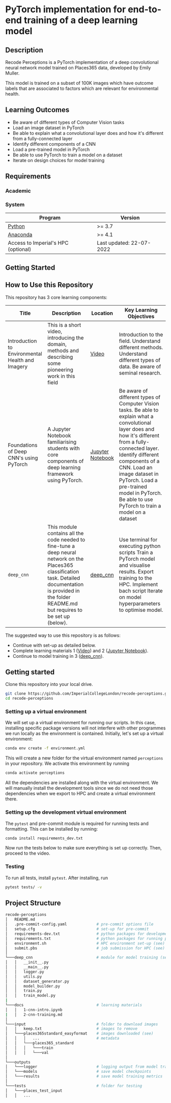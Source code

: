 # PyTorch implementation for end-to-end training of a deep learning model

## Description

Recode Perceptions is a PyTorch implementation of a deep convolutional neural network model trained on Places365 data, developed by Emily Muller.

This model is trained on a subset of 100K images which have outcome labels that are associated to factors which are relevant for environmental health.

## Learning Outcomes

- Be aware of different types of Computer Vision tasks
- Load an image dataset in PyTorch
- Be able to explain what a convolutional layer does and how it's different from a fully-connected layer
- Identify different components of a CNN
- Load a pre-trained model in PyTorch
- Be able to use PyTorch to train a model on a dataset
- Iterate on design choices for model training

## Requirements

### Academic

### System

| Program                                                    | Version                  |
| ---------------------------------------------------------- | ------------------------ |
| [Python](https://www.python.org/downloads/)                | >= 3.7                   |
| [Anaconda](https://www.anaconda.com/products/distribution) | >= 4.1                   |
| Access to Imperial's HPC (optional)                        | Last updated: 22-07-2022 |

## Getting Started

## How to Use this Repository

This repository has 3 core learning components:

| Title                                            | Description                                                                                                                                                                                                     | Location                                   | Key Learning Objectives                                                                                                                                                                                                                                                                                                           |
| ------------------------------------------------ | --------------------------------------------------------------------------------------------------------------------------------------------------------------------------------------------------------------- | ------------------------------------------ | --------------------------------------------------------------------------------------------------------------------------------------------------------------------------------------------------------------------------------------------------------------------------------------------------------------------------------- |
| Introduction to Environmental Health and Imagery | This is a short video, introducing the domain, methods and describing some pioneering work in this field                                                                                                        | [Video](docs/)                             | Introduction to the field. Understand different methods. Understand different types of data. Be aware of seminal research.                                                                                                                                                                                                        |
| Foundations of Deep CNN's using PyTorch          | A Jupyter Notebook familiarising students with core components of deep learning framework using PyTorch.                                                                                                        | [Jupyter Notebook](docs/1-cnn-intro.ipynb) | Be aware of different types of Computer Vision tasks. Be able to explain what a convolutional layer does and how it's different from a fully-connected layer. Identify different components of a CNN. Load an image dataset in PyTorch. Load a pre-trained model in PyTorch. Be able to use PyTorch to train a model on a dataset |
| `deep_cnn`                                       | This module contains all the code needed to fine-tune a deep neural network on the Places365 classification task. Detailed documentation is provided in the folder README.md but requires to be set up (below). | [deep_cnn](docs/2-cnn-training.md)         | Use terminal for executing python scripts Train a PyTorch model and visualise results. Export training to the HPC. Implement bach script Iterate on model hyperparameters to optimise model.                                                                                                                                      |

The suggested way to use this repository is as follows:

- Continue with set-up as detailed below.
- Complete learning materials 1 ([Video](docs/)) and 2 ([Jupyter Notebook](docs/1-cnn-intro.ipynb)).
- Continue to model training in 3 ([deep_cnn](docs/2-cnn-training.md)).

## Getting started

Clone this repository into your local drive.

```sh
git clone https://github.com/ImperialCollegeLondon/recode-perceptions.git
cd recode-perceptions
```

### Setting up a virtual environment

We will set up a virtual environment for running our scripts. In this case, installing specific package versions will not interfere with other programmes we run locally as the environment is contained. Initially, let's set up a virtual environment:

```sh
conda env create -f environment.yml
```

This will create a new folder for the virtual environment named `perceptions` in your repository. We activate this environment by running

```sh
conda activate perceptions
```

All the dependencies are installed along with the virtual environment. We will manually install the development tools since we do not need those dependencies when we export to HPC and create a virtual environment there.

### Setting up the development virtual environment

The `pytest` and pre-commit module is required for running tests and formatting. This can be installed by running:

```sh
conda install requirements_dev.txt
```

Now run the tests below to make sure everything is set up correctly. Then, proceed to the video.

### Testing

To run all tests, install `pytest`. After installing, run

```sh
pytest tests/ -v
```

## Project Structure

```bash
recode-perceptions
│   README.md
│   .pre-commit-config.yaml             # pre-commit options file
│   setup.cfg                           # set-up for pre-commit
│   requirements-dev.txt                # python packages for development
│   requirements.txt                    # python packages for running programme
│   environment.sh                      # HPC environment set-up (see)
│   submit.pbs                          # job submission for HPC (see)
│
└───deep_cnn                            # module for model training (see)
│   │   __init__.py
│   │   __main__.py
│   │   logger.py
│   │   utils.py
│   │   dataset_generator.py
│   │   model_builder.py
│   │   train.py
│   │   train_model.py
|
└───docs                                # learning materials
│   │   1-cnn-intro.ipynb
|   │   2-cnn-training.md
│
└───input                               # folder to download images
│   │   keep.txt                        # images to remove
│   └───places365standard_easyformat    # images downloaded (see)
│   │   │   ...                         # metadata
│   │   └───places365_standard
│   │   │   └───train
│   │   │   └───val
│
└───outputs
│   └───logger                          # logging output from model training
│   └───models                          # save model checkpoints
│   └───results                         # save model training metrics
│
└───tests                               # folder for testing
│   └───places_test_input
│   │   ...
```
